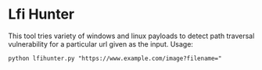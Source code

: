 # Lfi Hunter
This tool tries variety of windows and linux payloads to detect path traversal vulnerability for a particular url given as the input.
Usage:
```
python lfihunter.py "https://www.example.com/image?filename="
```